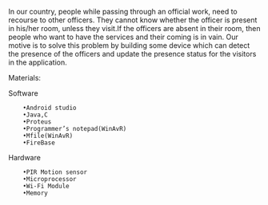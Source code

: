 In our country, people while passing through an official work, need to recourse to other officers. They cannot know whether the officer is present in his/her room, unless they visit.If the officers are absent in their room, then people who want to have the services and their coming is in vain. Our motive is to solve this problem by building some device which can detect the presence of the officers and update the presence status for the visitors in the application.

Materials:

Software

        •Android studio                                                                                        
        •Java,C                                                                                                       
        •Proteus                                                                                                    
        •Programmer’s notepad(WinAvR)                                                       
        •Mfile(WinAvR)                                                                                       
        •FireBase                                                                                                                                                                                                
	
Hardware

        •PIR Motion sensor                                                                             
        •Microprocessor                                                                                  
        •Wi-Fi Module                                                                                     
        •Memory                                                                                              

